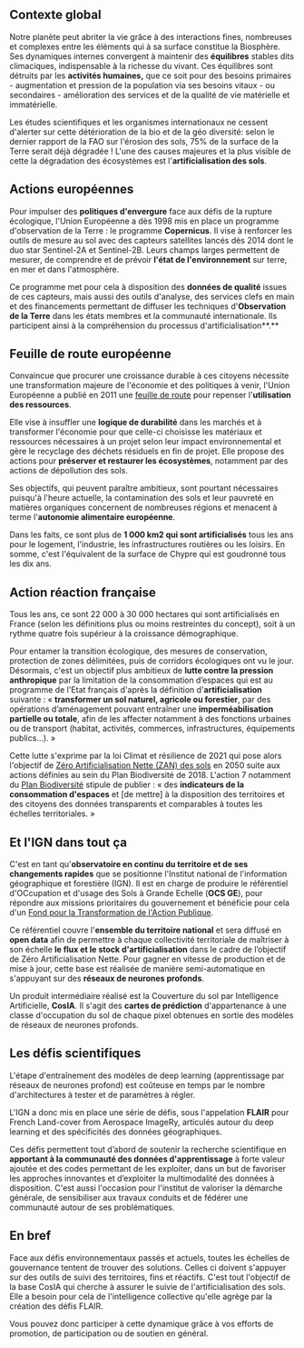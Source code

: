 

## Contexte global

Notre planète peut abriter la vie grâce à des interactions fines, nombreuses et complexes entre les éléments qui à sa surface constitue la Biosphère. Ses dynamiques internes convergent à maintenir des **équilibres** stables dits climaciques, indispensable à la richesse du vivant. Ces équilibres sont détruits par les **activités humaines,** que ce soit pour des besoins primaires - augmentation et pression de la population via ses besoins vitaux - ou secondaires - amélioration des services et de la qualité de vie matérielle et immatérielle.

Les études scientifiques et les organismes internationaux ne cessent d'alerter sur cette détérioration de la bio et de la géo diversité: selon le dernier rapport de la FAO sur l'érosion des sols, 75% de la surface de la Terre serait déjà dégradée ! L'une des causes majeures et la plus visible de cette la dégradation des écosystèmes est l'**artificialisation des sols**.



## Actions européennes

Pour impulser des **politiques d'envergure** face aux défis de la rupture écologique, l'Union Européenne a dès 1998 mis en place un programme d'observation de la Terre : le programme **Copernicus**. Il vise à renforcer les outils de mesure au sol avec des capteurs satellites lancés dès 2014 dont le duo star Sentinel-2A et Sentinel-2B. Leurs champs larges permettent de mesurer, de comprendre et de prévoir **l'état de l'environnement** sur terre, en mer et dans l'atmosphère.

Ce programme met pour cela à disposition des **données de qualité** issues de ces capteurs, mais aussi des outils d'analyse, des services clefs en main et des financements permettant de diffuser les techniques d'**Observation de la Terre** dans les états membres et la communauté internationale. Ils participent ainsi à la compréhension du processus d'artificialisation**.**



 ## Feuille de route européenne

Convaincue que procurer une croissance durable à ces citoyens nécessite une transformation majeure de l'économie et des politiques à venir, l'Union Européenne a publié en 2011 une [feuille de route](https://eur-lex.europa.eu/legal-content/FR/TXT/PDF/?) pour repenser l'**utilisation des ressources**.

Elle vise à insuffler une **logique de durabilité** dans les marchés et à transformer l'économie pour que celle-ci choisisse les matériaux et ressources nécessaires à un projet selon leur impact environnemental et gère le recyclage des déchets résiduels en fin de projet. Elle propose des actions pour **préserver et restaurer les écosystèmes**, notamment par des actions de dépollution des sols.

Ses objectifs, qui peuvent paraître ambitieux, sont pourtant nécessaires puisqu'à l'heure actuelle, la contamination des sols et leur pauvreté en matières organiques concernent de nombreuses régions et menacent à terme l'**autonomie alimentaire européenne**.

Dans les faits, ce sont plus de **1 000 km2 qui sont artificialisés** tous les ans pour le logement, l'industrie, les infrastructures routières ou les loisirs. En somme, c'est l'équivalent de la surface de Chypre qui est goudronné tous les dix ans.



## Action réaction française

Tous les ans, ce sont 22 000 à 30 000 hectares qui sont artificialisés en France (selon les définitions plus ou moins restreintes du concept), soit à un rythme quatre fois supérieur à la croissance démographique.

Pour entamer la transition écologique, des mesures de conservation, protection de zones délimitées, puis de corridors écologiques ont vu le jour. Désormais, c'est un objectif plus ambitieux de **lutte contre la pression anthropique** par la limitation de la consommation d’espaces qui est au programme de l'Etat français d'après la définition d'**artificialisation** suivante : « **transformer un sol naturel, agricole ou forestier**, par des opérations d’aménagement pouvant entraîner une **imperméabilisation partielle ou totale**, afin de les affecter notamment à des fonctions urbaines ou de transport (habitat, activités, commerces, infrastructures, équipements publics...). »

Cette lutte s'exprime par la loi Climat et résilience de 2021 qui pose alors l'objectif de [Zéro Artificialisation Nette (ZAN) des sols](https://www.ecologie.gouv.fr/artificialisation-des-sols) en 2050 suite aux actions définies au sein du Plan Biodiversité de 2018. L'action 7 notamment du [Plan Biodiversité](https://www.ecologie.gouv.fr/sites/default/files/18xxx_Plan-biodiversite-04072018_28pages_FromPdf_date_web_PaP.pdf) stipule de publier : « des **indicateurs de la consommation d'espaces** et [de mettre] à la disposition des territoires et des citoyens des données transparents et comparables à toutes les échelles territoriales. »



## Et l'IGN dans tout ça

C'est en tant qu'**observatoire en continu du territoire et de ses changements rapides** que se positionne l'Institut national de l'information géographique et forestière (IGN). Il est en charge de produire le référentiel d'OCcupation et d'usage des Sols à Grande Echelle (**OCS GE**), pour répondre aux missions prioritaires du gouvernement et bénéficie pour cela d'un [Fond pour la Transformation de l'Action Publique](https://www.modernisation.gouv.fr/sites/default/files/production_referentiel_te.pdf).

Ce référentiel couvre l'**ensemble du territoire national** et sera diffusé en **open data** afin de permettre à chaque collectivité territoriale de maîtriser à son échelle **le flux et le stock d'artificialisation** dans le cadre de l’objectif de Zéro Artificialisation Nette. Pour gagner en vitesse de production et de mise à jour, cette base est réalisée de manière semi-automatique en s'appuyant sur des **réseaux de neurones profonds**.

Un produit intermédiaire réalisé est la Couverture du sol par Intelligence Artificielle, **CosIA**. Il s'agit des **cartes de prédiction** d'appartenance à une classe d'occupation du sol de chaque pixel obtenues en sortie des modèles de réseaux de neurones profonds.



## Les défis scientifiques

L'étape d'entraînement des modèles de deep learning (apprentissage par réseaux de neurones profond) est coûteuse en temps par le nombre d'architectures à tester et de paramètres à régler.

L'IGN a donc mis en place une série de défis, sous l'appelation **FLAIR** pour French Land-cover from Aerospace ImageRy, articulés autour du deep learning et des spécificités des données géographiques.

Ces défis permettent tout d’abord de soutenir la recherche scientifique en **apportant à la communauté des données d'apprentissage** à forte valeur ajoutée et des codes permettant de les exploiter, dans un but de favoriser les approches innovantes et d’exploiter la multimodalité des données à disposition. C'est aussi l'occasion pour l'institut de valoriser la démarche générale, de sensibiliser aux travaux conduits et de fédérer une communauté autour de ses problématiques.



## En bref

Face aux défis environnementaux passés et actuels, toutes les échelles de gouvernance tentent de trouver des solutions. Celles ci doivent s'appuyer sur des outils de suivi des territoires, fins et réactifs. C'est tout l'objectif de la base CosIA qui cherche à assurer le suivie de l'artificialisation des sols. Elle a besoin pour cela de l'intelligence collective qu'elle agrège par la création des défis FLAIR.

Vous pouvez donc participer à cette dynamique grâce à vos efforts de promotion, de participation ou de soutien en général.
